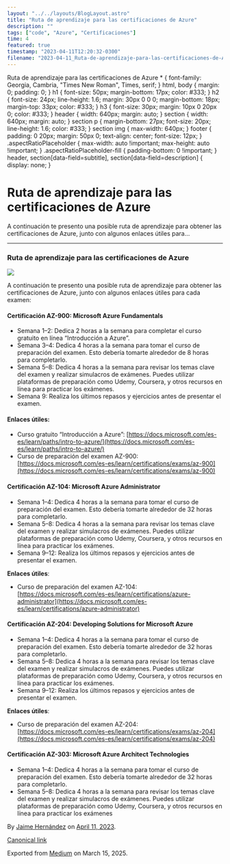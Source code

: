 ```yaml
---
layout: "../../layouts/BlogLayout.astro"
title: "Ruta de aprendizaje para las certificaciones de Azure"
description: ""
tags: ["code", "Azure", "Certificaciones"]
time: 4
featured: true
timestamp: "2023-04-11T12:20:32-0300"
filename: "2023-04-11_Ruta-de-aprendizaje-para-las-certificaciones-de-Azure-2bba78a77d85"
---
```


Ruta de aprendizaje para las certificaciones de Azure \* { font-family: Georgia, Cambria, "Times New Roman", Times, serif; } html, body { margin: 0; padding: 0; } h1 { font-size: 50px; margin-bottom: 17px; color: #333; } h2 { font-size: 24px; line-height: 1.6; margin: 30px 0 0 0; margin-bottom: 18px; margin-top: 33px; color: #333; } h3 { font-size: 30px; margin: 10px 0 20px 0; color: #333; } header { width: 640px; margin: auto; } section { width: 640px; margin: auto; } section p { margin-bottom: 27px; font-size: 20px; line-height: 1.6; color: #333; } section img { max-width: 640px; } footer { padding: 0 20px; margin: 50px 0; text-align: center; font-size: 12px; } .aspectRatioPlaceholder { max-width: auto !important; max-height: auto !important; } .aspectRatioPlaceholder-fill { padding-bottom: 0 !important; } header, section\[data-field=subtitle\], section\[data-field=description\] { display: none; }

Ruta de aprendizaje para las certificaciones de Azure
=====================================================

A continuación te presento una posible ruta de aprendizaje para obtener las certificaciones de Azure, junto con algunos enlaces útiles para…

* * *

### Ruta de aprendizaje para las certificaciones de Azure

![](https://cdn-images-1.medium.com/max/800/1*4uAnPKi-VtAQyCrNpr7whA.png)

A continuación te presento una posible ruta de aprendizaje para obtener las certificaciones de Azure, junto con algunos enlaces útiles para cada examen:

#### Certificación AZ-900: Microsoft Azure Fundamentals

*   Semana 1–2: Dedica 2 horas a la semana para completar el curso gratuito en línea “Introducción a Azure”.
*   Semana 3–4: Dedica 4 horas a la semana para tomar el curso de preparación del examen. Esto debería tomarte alrededor de 8 horas para completarlo.
*   Semana 5–8: Dedica 4 horas a la semana para revisar los temas clave del examen y realizar simulacros de exámenes. Puedes utilizar plataformas de preparación como Udemy, Coursera, y otros recursos en línea para practicar los exámenes.
*   Semana 9: Realiza los últimos repasos y ejercicios antes de presentar el examen.

#### **Enlaces útiles**:

*   Curso gratuito “Introducción a Azure”: [https://docs.microsoft.com/es-es/learn/paths/intro-to-azure/](https://docs.microsoft.com/es-es/learn/paths/intro-to-azure/)
*   Curso de preparación del examen AZ-900: [https://docs.microsoft.com/es-es/learn/certifications/exams/az-900](https://docs.microsoft.com/es-es/learn/certifications/exams/az-900)

#### Certificación AZ-104: Microsoft Azure Administrator

*   Semana 1–4: Dedica 4 horas a la semana para tomar el curso de preparación del examen. Esto debería tomarte alrededor de 32 horas para completarlo.
*   Semana 5–8: Dedica 4 horas a la semana para revisar los temas clave del examen y realizar simulacros de exámenes. Puedes utilizar plataformas de preparación como Udemy, Coursera, y otros recursos en línea para practicar los exámenes.
*   Semana 9–12: Realiza los últimos repasos y ejercicios antes de presentar el examen.

**Enlaces útiles**:

*   Curso de preparación del examen AZ-104: [https://docs.microsoft.com/es-es/learn/certifications/azure-administrator](https://docs.microsoft.com/es-es/learn/certifications/azure-administrator)

#### Certificación AZ-204: Developing Solutions for Microsoft Azure

*   Semana 1–4: Dedica 4 horas a la semana para tomar el curso de preparación del examen. Esto debería tomarte alrededor de 32 horas para completarlo.
*   Semana 5–8: Dedica 4 horas a la semana para revisar los temas clave del examen y realizar simulacros de exámenes. Puedes utilizar plataformas de preparación como Udemy, Coursera, y otros recursos en línea para practicar los exámenes.
*   Semana 9–12: Realiza los últimos repasos y ejercicios antes de presentar el examen.

**Enlaces útiles**:

*   Curso de preparación del examen AZ-204: [https://docs.microsoft.com/es-es/learn/certifications/exams/az-204](https://docs.microsoft.com/es-es/learn/certifications/exams/az-204)

#### Certificación AZ-303: Microsoft Azure Architect Technologies

*   Semana 1–4: Dedica 4 horas a la semana para tomar el curso de preparación del examen. Esto debería tomarte alrededor de 32 horas para completarlo.
*   Semana 5–8: Dedica 4 horas a la semana para revisar los temas clave del examen y realizar simulacros de exámenes. Puedes utilizar plataformas de preparación como Udemy, Coursera, y otros recursos en línea para practicar los exámenes

By [Jaime Hernández](https://medium.com/@devjaime) on [April 11, 2023](https://medium.com/p/2bba78a77d85).

[Canonical link](https://medium.com/@devjaime/ruta-de-aprendizaje-para-las-certificaciones-de-azure-2bba78a77d85)

Exported from [Medium](https://medium.com) on March 15, 2025.